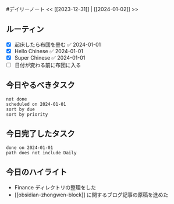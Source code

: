 #デイリーノート
<< [[2023-12-31]] | [[2024-01-02]] >>
## ルーティン
- [x] 起床したら布団を畳む ✅ 2024-01-01
- [x] Hello Chinese ✅ 2024-01-01
- [x] Super Chinese ✅ 2024-01-01
- [ ] 日付が変わる前に布団に入る
## 今日やるべきタスク
```tasks
not done
scheduled on 2024-01-01
sort by due
sort by priority
```
## 今日完了したタスク
```tasks
done on 2024-01-01
path does not include Daily
```
## 今日のハイライト
- Finance ディレクトリの整理をした
- [[obsidian-zhongwen-block]] に関するブログ記事の原稿を進めた
